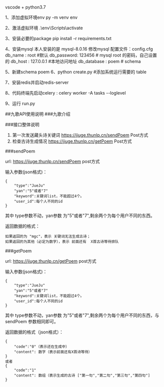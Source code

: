 vscode + python3.7

1、添加虚拟环境env
py -m venv env  

2、激活虚拟环境
.\env\Scripts\activate

3、安装必要的package
pip install -r requirements.txt

4、安装mysql 本人安装的是 mysql-8.0.16
修改mysql 配置文件：config.cfg 
db_name : root  #默认
db_password: 123456  # mysql root 的密码，自己设置的
db_host : 127.0.0.1  #本地访问地址
db_database : poem   # schema

5、新建schema poem
6、python create.py  #添加系统运行需要的 table

7、安装redis并启动redis-server

8、代码终端先启动celery : celery worker -A tasks --loglevel

9、运行 run.py  



##九歌API使用说明
###九歌介绍

###接口整体说明

1. 第一次发送藏头诗关键词  https://jiuge.thunlp.cn/sendPoem Post方式
2. 检查古诗生成情况  https://jiuge.thunlp.cn/getPoem Post方式

###sendPoem

url: https://jiuge.thunlp.cn/sendPoem post方式

输入参数(json格式)：

```
{
    "type":"JueJu"
    "yan":"5"或者"7"
    "keyword":关键词list，不能超过4个。
    "user_id":每个人不同的id
}
```
其中 type参数不动，yan参数 为"5"或者"7",剩余两个为每个用户不同的东西。

返回数据的格式：
```
如果返回的为 "mgc"，表示 关键词无法生成古诗；
如果返回的为其他（必定为数字），表示 前面还有  X首古诗等待排队
```

###getPoem

url: https://jiuge.thunlp.cn/getPoem post方式

输入参数(json格式)：

```
{
    "type":"JueJu"
    "yan":"5"或者"7"
    "keyword":关键词list，不能超过4个。
    "user_id":每个人不同的id
}
```

其中 type参数不动，yan参数 为"5"或者"7",剩余两个为每个用户不同的东西，与 sendPoem 参数相同即可。

返回数据的格式（json格式）：

```
{
    "code":"0"（表示还在生成中）
    "content": 数字（表示前面还有X首诗等待）
}
或者
{
    "code":"1"
    "content": 数组（表示生成的古诗 ["第一句","第二句","第三句","第四句"]
}
```
